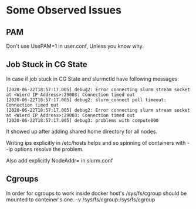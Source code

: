 # Some Observed Issues

## PAM

Don't use UsePAM=1 in user.conf, Unless you know why.

## Job Stuck in CG State


In case if job stuck in CG State and slurmctld have following messages:

```
[2020-06-22T18:57:17.005] debug2: Error connecting slurm stream socket at <Wierd IP Address>:29003: Connection timed out
[2020-06-22T18:57:17.005] debug2: slurm_connect poll timeout: Connection timed out
[2020-06-22T18:57:17.005] debug2: Error connecting slurm stream socket at <Wierd IP Address>:29003: Connection timed out
[2020-06-22T18:57:17.005] debug3: problems with compute000
```

It showed up after adding shared home directory for all nodes.

Writing ips explicitly in /etc/hosts helps and so spinning of containers with --ip options resolve the problem.

Also add explicitly NodeAddr=<IP Address> in slurm.conf


## Cgroups

In order for cgroups to work inside docker host's /sys/fs/cgroup should be mounted to conteiner's one.
-v /sys/fs/cgroup:/sys/fs/cgroup